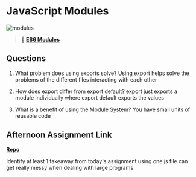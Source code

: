 # JavaScript Modules

![modules](https://bcw.blob.core.windows.net/public/img/1015719031845190)

> **📖 [ES6 Modules](https://codeworksacademy.com/fs-student-guide/resources/wk3/01-Modules)**

## Questions

1. What problem does using exports solve?
    Using export helps solve the problems of the different files interacting with each other

2. How does export differ from export default?
    export just exports a module individually where export default exports the values

3. What is a benefit of using the Module System?
    You have small units of reusable code

## Afternoon Assignment Link

**[Repo](https://github.com/KendallPowell/Game-night)**

Identify at least 1 takeaway from today's assignment
    using one js file can get really messy when dealing with large programs
